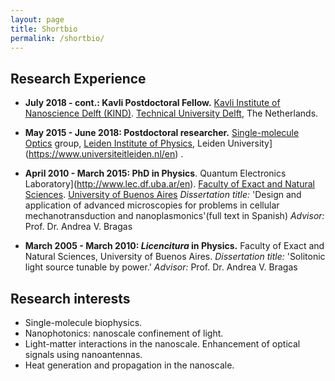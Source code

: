 ```yaml
---
layout: page
title: Shortbio
permalink: /shortbio/
---
```



## Research Experience

* **July 2018 - cont.: Kavli Postdoctoral Fellow.** [Kavli Institute of Nanoscience Delft (KIND)](http://kavli.tudelft.nl/). [Technical University Delft](https://www.tudelft.nl/), The Netherlands.

* **May 2015 - June 2018: Postdoctoral researcher.** [Single-molecule Optics](http://www.single-molecule.nl) group, [Leiden Institute of Physics](https://www.universiteitleiden.nl/en/science/physics), Leiden University](https://www.universiteitleiden.nl/en) . 

* **April 2010 - March 2015: PhD in Physics**. Quantum Electronics Laboratory](http://www.lec.df.uba.ar/en). [Faculty of Exact and Natural Sciences](https://exactas.uba.ar/). [University of Buenos Aires](http://www.uba.ar/)
	_Dissertation title:_ 'Design and application of advanced microscopies for problems in cellular mechanotransduction and nanoplasmonics'(full text in Spanish)
	_Advisor:_ Prof. Dr. Andrea V. Bragas

* **March 2005 - March 2010: _Licencitura_ in Physics.** Faculty of Exact and Natural Sciences, University of Buenos Aires.
	_Dissertation title:_ 'Solitonic light source tunable by power.' 
	_Advisor:_ Prof. Dr. Andrea V. Bragas

## Research interests

* Single-molecule biophysics.
* Nanophotonics: nanoscale confinement of light.
* Light-matter interactions in the nanoscale. Enhancement of optical signals using nanoantennas.  
* Heat generation and propagation in the nanoscale.

